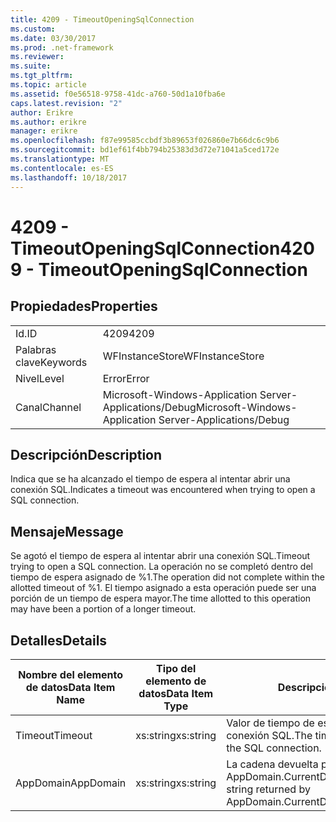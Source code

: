 ```yaml
---
title: 4209 - TimeoutOpeningSqlConnection
ms.custom: 
ms.date: 03/30/2017
ms.prod: .net-framework
ms.reviewer: 
ms.suite: 
ms.tgt_pltfrm: 
ms.topic: article
ms.assetid: f0e56518-9758-41dc-a760-50d1a10fba6e
caps.latest.revision: "2"
author: Erikre
ms.author: erikre
manager: erikre
ms.openlocfilehash: f87e99585ccbdf3b89653f026860e7b66dc6c9b6
ms.sourcegitcommit: bd1ef61f4bb794b25383d3d72e71041a5ced172e
ms.translationtype: MT
ms.contentlocale: es-ES
ms.lasthandoff: 10/18/2017
---
```

# <a name="4209---timeoutopeningsqlconnection"></a><span data-ttu-id="dddaa-102">4209 - TimeoutOpeningSqlConnection</span><span class="sxs-lookup"><span data-stu-id="dddaa-102">4209 - TimeoutOpeningSqlConnection</span></span>
## <a name="properties"></a><span data-ttu-id="dddaa-103">Propiedades</span><span class="sxs-lookup"><span data-stu-id="dddaa-103">Properties</span></span>  
  
|||  
|-|-|  
|<span data-ttu-id="dddaa-104">Id.</span><span class="sxs-lookup"><span data-stu-id="dddaa-104">ID</span></span>|<span data-ttu-id="dddaa-105">4209</span><span class="sxs-lookup"><span data-stu-id="dddaa-105">4209</span></span>|  
|<span data-ttu-id="dddaa-106">Palabras clave</span><span class="sxs-lookup"><span data-stu-id="dddaa-106">Keywords</span></span>|<span data-ttu-id="dddaa-107">WFInstanceStore</span><span class="sxs-lookup"><span data-stu-id="dddaa-107">WFInstanceStore</span></span>|  
|<span data-ttu-id="dddaa-108">Nivel</span><span class="sxs-lookup"><span data-stu-id="dddaa-108">Level</span></span>|<span data-ttu-id="dddaa-109">Error</span><span class="sxs-lookup"><span data-stu-id="dddaa-109">Error</span></span>|  
|<span data-ttu-id="dddaa-110">Canal</span><span class="sxs-lookup"><span data-stu-id="dddaa-110">Channel</span></span>|<span data-ttu-id="dddaa-111">Microsoft-Windows-Application Server-Applications/Debug</span><span class="sxs-lookup"><span data-stu-id="dddaa-111">Microsoft-Windows-Application Server-Applications/Debug</span></span>|  
  
## <a name="description"></a><span data-ttu-id="dddaa-112">Descripción</span><span class="sxs-lookup"><span data-stu-id="dddaa-112">Description</span></span>  
 <span data-ttu-id="dddaa-113">Indica que se ha alcanzado el tiempo de espera al intentar abrir una conexión SQL.</span><span class="sxs-lookup"><span data-stu-id="dddaa-113">Indicates a timeout was encountered when trying to open a SQL connection.</span></span>  
  
## <a name="message"></a><span data-ttu-id="dddaa-114">Mensaje</span><span class="sxs-lookup"><span data-stu-id="dddaa-114">Message</span></span>  
 <span data-ttu-id="dddaa-115">Se agotó el tiempo de espera al intentar abrir una conexión SQL.</span><span class="sxs-lookup"><span data-stu-id="dddaa-115">Timeout trying to open a SQL connection.</span></span> <span data-ttu-id="dddaa-116">La operación no se completó dentro del tiempo de espera asignado de %1.</span><span class="sxs-lookup"><span data-stu-id="dddaa-116">The operation did not complete within the allotted timeout of %1.</span></span> <span data-ttu-id="dddaa-117">El tiempo asignado a esta operación puede ser una porción de un tiempo de espera mayor.</span><span class="sxs-lookup"><span data-stu-id="dddaa-117">The time allotted to this operation may have been a portion of a longer timeout.</span></span>  
  
## <a name="details"></a><span data-ttu-id="dddaa-118">Detalles</span><span class="sxs-lookup"><span data-stu-id="dddaa-118">Details</span></span>  
  
|<span data-ttu-id="dddaa-119">Nombre del elemento de datos</span><span class="sxs-lookup"><span data-stu-id="dddaa-119">Data Item Name</span></span>|<span data-ttu-id="dddaa-120">Tipo del elemento de datos</span><span class="sxs-lookup"><span data-stu-id="dddaa-120">Data Item Type</span></span>|<span data-ttu-id="dddaa-121">Descripción</span><span class="sxs-lookup"><span data-stu-id="dddaa-121">Description</span></span>|  
|--------------------|--------------------|-----------------|  
|<span data-ttu-id="dddaa-122">Timeout</span><span class="sxs-lookup"><span data-stu-id="dddaa-122">Timeout</span></span>|<span data-ttu-id="dddaa-123">xs:string</span><span class="sxs-lookup"><span data-stu-id="dddaa-123">xs:string</span></span>|<span data-ttu-id="dddaa-124">Valor de tiempo de espera para abrir la conexión SQL.</span><span class="sxs-lookup"><span data-stu-id="dddaa-124">The timeout value for opening the SQL connection.</span></span>|  
|<span data-ttu-id="dddaa-125">AppDomain</span><span class="sxs-lookup"><span data-stu-id="dddaa-125">AppDomain</span></span>|<span data-ttu-id="dddaa-126">xs:string</span><span class="sxs-lookup"><span data-stu-id="dddaa-126">xs:string</span></span>|<span data-ttu-id="dddaa-127">La cadena devuelta por AppDomain.CurrentDomain.FriendlyName.</span><span class="sxs-lookup"><span data-stu-id="dddaa-127">The string returned by AppDomain.CurrentDomain.FriendlyName.</span></span>|
